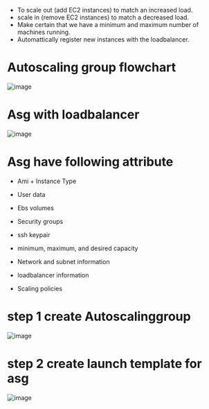 * To scale out (add EC2 instances) to match an increased load.
* scale in (remove EC2 instances) to match a decreased load.
* Make certain that we have a minimum and maximum number of machines running.
* Automattically register new instances with the loadbalancer.    

# Autoscaling group flowchart
![image](https://user-images.githubusercontent.com/42309948/147668642-1b893083-c614-499f-8c41-37435b847117.png)

# Asg with loadbalancer

![image](https://user-images.githubusercontent.com/42309948/147668761-14e7a691-7888-4405-b742-c18d75e0fae3.png)

# Asg have following attribute

 * Ami + Instance Type

 * User data

 * Ebs volumes

 * Security groups

 * ssh keypair

 * minimum, maximum, and desired capacity

 * Network and subnet information

 * loadbalancer information

 * Scaling policies


# step 1 create Autoscalinggroup

![image](https://user-images.githubusercontent.com/42309948/147671815-a0ed9996-034f-40cc-9fcb-fd2fb00e6cce.png)

# step 2 create launch template for asg

![image](https://user-images.githubusercontent.com/42309948/147672325-0ee718d5-90a8-426e-b1a4-8a3e7426fbf6.png)











    
